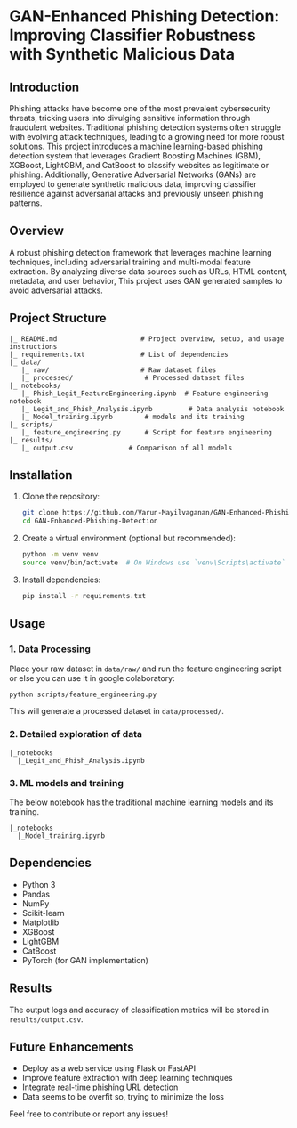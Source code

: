 # GAN-Enhanced Phishing Detection: Improving Classifier Robustness with Synthetic Malicious Data

## Introduction

Phishing attacks have become one of the most prevalent cybersecurity threats, tricking users into divulging sensitive information through fraudulent websites. Traditional phishing detection systems often struggle with evolving attack techniques, leading to a growing need for more robust solutions. This project introduces a machine learning-based phishing detection system that leverages Gradient Boosting Machines (GBM), XGBoost, LightGBM, and CatBoost to classify websites as legitimate or phishing. Additionally, Generative Adversarial Networks (GANs) are employed to generate synthetic malicious data, improving classifier resilience against adversarial attacks and previously unseen phishing patterns.

## Overview

A robust phishing detection framework that leverages machine learning techniques, including adversarial training and multi-modal feature extraction. By analyzing diverse data sources such as URLs, HTML content, metadata, and user behavior, This project uses GAN generated samples to avoid adversarial attacks.

## Project Structure
```
|_ README.md                     # Project overview, setup, and usage instructions
|_ requirements.txt              # List of dependencies
|_ data/
   |_ raw/                       # Raw dataset files
   |_ processed/                  # Processed dataset files
|_ notebooks/                    
   |_ Phish_Legit_FeatureEngineering.ipynb  # Feature engineering notebook
   |_ Legit_and_Phish_Analysis.ipynb         # Data analysis notebook
   |_ Model_training.ipynb        # models and its training
|_ scripts/
   |_ feature_engineering.py      # Script for feature engineering
|_ results/
   |_ output.csv              # Comparison of all models 
```

## Installation
1. Clone the repository:
   ```bash
   git clone https://github.com/Varun-Mayilvaganan/GAN-Enhanced-Phishing-Detection
   cd GAN-Enhanced-Phishing-Detection
   ```
2. Create a virtual environment (optional but recommended):
   ```bash
   python -m venv venv
   source venv/bin/activate  # On Windows use `venv\Scripts\activate`
   ```
3. Install dependencies:
   ```bash
   pip install -r requirements.txt
   ```

## Usage
### 1. Data Processing
Place your raw dataset in `data/raw/` and run the feature engineering script or else you can use it in google colaboratory:
```bash
python scripts/feature_engineering.py
```
This will generate a processed dataset in `data/processed/`.

### 2. Detailed exploration of data
```
|_notebooks
  |_Legit_and_Phish_Analysis.ipynb
```

### 3. ML models and training
The below notebook has the traditional machine learning models and its training.
```
|_notebooks
  |_Model_training.ipynb
```

## Dependencies
- Python 3
- Pandas
- NumPy
- Scikit-learn
- Matplotlib
- XGBoost
- LightGBM
- CatBoost
- PyTorch (for GAN implementation)

## Results
The output logs and accuracy of classification metrics will be stored in `results/output.csv`.

## Future Enhancements
- Deploy as a web service using Flask or FastAPI
- Improve feature extraction with deep learning techniques
- Integrate real-time phishing URL detection
- Data seems to be overfit so, trying to minimize the loss


Feel free to contribute or report any issues!


